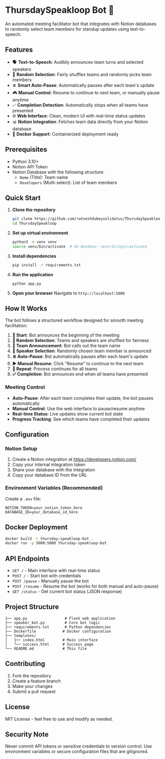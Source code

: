 # ThursdaySpeakloop Bot 🎤

An automated meeting facilitator bot that integrates with Notion databases to randomly select team members for standup updates using text-to-speech.

## Features

- 🗣️ **Text-to-Speech**: Audibly announces team turns and selected speakers
- 🎲 **Random Selection**: Fairly shuffles teams and randomly picks team members
- ⏸️ **Smart Auto-Pause**: Automatically pauses after each team's update
- 🎮 **Manual Control**: Resume to continue to next team, or manually pause anytime
- ✅ **Completion Detection**: Automatically stops when all teams have presented
- 🌐 **Web Interface**: Clean, modern UI with real-time status updates
- 📊 **Notion Integration**: Fetches team data directly from your Notion database
- 🐳 **Docker Support**: Containerized deployment ready

## Prerequisites

- Python 3.10+
- Notion API Token
- Notion Database with the following structure:
  - `Name` (Title): Team name
  - `Developers` (Multi-select): List of team members

## Quick Start

1. **Clone the repository**

   ```bash
   git clone https://github.com/ratneshdubeysolidatus/ThursdaySpeakloop.git
   cd ThursdaySpeakloop
   ```

2. **Set up virtual environment**

   ```bash
   python3 -m venv venv
   source venv/bin/activate  # On Windows: venv\Scripts\activate
   ```

3. **Install dependencies**

   ```bash
   pip install -r requirements.txt
   ```

4. **Run the application**

   ```bash
   python app.py
   ```

5. **Open your browser**
   Navigate to `http://localhost:5000`

## How It Works

The bot follows a structured workflow designed for smooth meeting facilitation:

1. **🚀 Start**: Bot announces the beginning of the meeting
2. **🎲 Random Selection**: Teams and speakers are shuffled for fairness
3. **📢 Team Announcement**: Bot calls out the team name
4. **👤 Speaker Selection**: Randomly chosen team member is announced
5. **⏸️ Auto-Pause**: Bot automatically pauses after each team's update
6. **▶️ Manual Resume**: Click "Resume" to continue to the next team
7. **🔄 Repeat**: Process continues for all teams
8. **✅ Completion**: Bot announces end when all teams have presented

### Meeting Control

- **Auto-Pause**: After each team completes their update, the bot pauses automatically
- **Manual Control**: Use the web interface to pause/resume anytime
- **Real-time Status**: Live updates show current bot state
- **Progress Tracking**: See which teams have completed their updates

## Configuration

### Notion Setup

1. Create a Notion integration at https://developers.notion.com/
2. Copy your internal integration token
3. Share your database with the integration
4. Copy your database ID from the URL

### Environment Variables (Recommended)

Create a `.env` file:

```
NOTION_TOKEN=your_notion_token_here
DATABASE_ID=your_database_id_here
```

## Docker Deployment

```bash
docker build -t thursday-speakloop-bot .
docker run -p 5000:5000 thursday-speakloop-bot
```

## API Endpoints

- `GET /` - Main interface with real-time status
- `POST /` - Start bot with credentials  
- `POST /pause` - Manually pause the bot
- `POST /resume` - Resume the bot (works for both manual and auto-pause)
- `GET /status` - Get current bot status (JSON response)

## Project Structure

```
├── app.py                 # Flask web application
├── speaker_bot.py         # Core bot logic
├── requirements.txt       # Python dependencies
├── Dockerfile            # Docker configuration
├── templates/
│   ├── index.html        # Main interface
│   └── success.html      # Success page
└── README.md             # This file
```

## Contributing

1. Fork the repository
2. Create a feature branch
3. Make your changes
4. Submit a pull request

## License

MIT License - feel free to use and modify as needed.

## Security Note

Never commit API tokens or sensitive credentials to version control. Use environment variables or secure configuration files that are gitignored.

